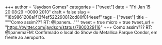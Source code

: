 
+++
author = "Jaydson Gomes"
categories = ["tweet"]
date = "Fri Jan 15 20:08:29 +0000 2010"
draft = false
slug = "18b9861208a1f13f4ef522290812cd80f014eeef"
tags = ["tweet"]
title = """Como assim??? RT: @Ipanem..."""
tweet = true
micro = true
tweet_url = "https://twitter.com/jaydson/status/7800029116"
+++
Como assim??? RT: @IpanemaFM: Confirmado o local do Show do Metallica.Parque Condor, em frente ao aeroporto.
